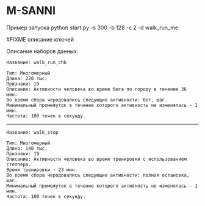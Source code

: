 # M-SANNI
Пример запуска 
python start.py -s 300 -b 128 -c 2 -d walk_run_me

#FIXME описание ключей

Описание наборов данных:

    Название: walk_run_chb

    Тип: Многомерный
    Длина: 220 тыс.
    Признаки: 19
    Описание: Активности человека во время бега по городу в течение 36 мин.
    Во время сбора черодовались следующие активности: бег, шаг. 
    Минимальный промежуток в течение которого активность не изменялась - 1 мин.
    Частота: 100 точек в секунду.
   
   ---
    
    Название: walk_stop
    
    Тип: Многомерный
    Длина: 140 тыс.
    Признаки: 19
    Описание: Активности человека во время тренировки с использованием степпера.
    Время тренировки - 23 мин.
    Во время сбора черодовались следующие активности: полная остановка, шаг. 
    Минимальный промежуток в течение которого активность не изменялась - 1 мин.
    Частота: 100 точек в секунду.
